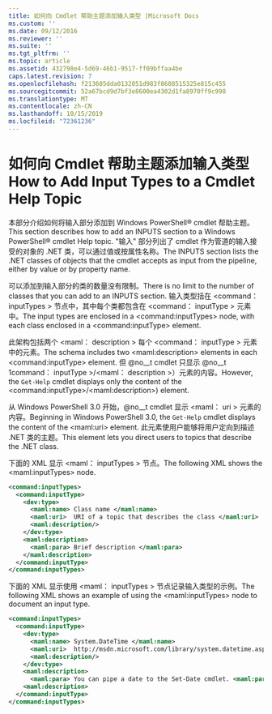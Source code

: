 ```yaml
---
title: 如何向 Cmdlet 帮助主题添加输入类型 |Microsoft Docs
ms.custom: ''
ms.date: 09/12/2016
ms.reviewer: ''
ms.suite: ''
ms.tgt_pltfrm: ''
ms.topic: article
ms.assetid: 432798e4-5d69-46b1-9517-ff09bffaa4be
caps.latest.revision: 7
ms.openlocfilehash: f213605dda0132051d983f8608515325e815c455
ms.sourcegitcommit: 52a67bcd9d7bf3e8600ea4302d1fa8970ff9c998
ms.translationtype: MT
ms.contentlocale: zh-CN
ms.lasthandoff: 10/15/2019
ms.locfileid: "72361236"
---
```

# <a name="how-to-add-input-types-to-a-cmdlet-help-topic"></a><span data-ttu-id="9b5bc-102">如何向 Cmdlet 帮助主题添加输入类型</span><span class="sxs-lookup"><span data-stu-id="9b5bc-102">How to Add Input Types to a Cmdlet Help Topic</span></span>

<span data-ttu-id="9b5bc-103">本部分介绍如何将输入部分添加到 Windows PowerShell® cmdlet 帮助主题。</span><span class="sxs-lookup"><span data-stu-id="9b5bc-103">This section describes how to add an INPUTS section to a Windows PowerShell® cmdlet Help topic.</span></span> <span data-ttu-id="9b5bc-104">"输入" 部分列出了 cmdlet 作为管道的输入接受的对象的 .NET 类，可以通过值或按属性名称。</span><span class="sxs-lookup"><span data-stu-id="9b5bc-104">The INPUTS section lists the .NET classes of objects that the cmdlet accepts as input from the pipeline, either by value or by property name.</span></span>

<span data-ttu-id="9b5bc-105">可以添加到输入部分的类的数量没有限制。</span><span class="sxs-lookup"><span data-stu-id="9b5bc-105">There is no limit to the number of classes that you can add to an INPUTS section.</span></span> <span data-ttu-id="9b5bc-106">输入类型括在 \<command： inputTypes > 节点中，其中每个类都包含在 \<command： inputType > 元素中。</span><span class="sxs-lookup"><span data-stu-id="9b5bc-106">The input types are enclosed in a \<command:inputTypes> node, with each class enclosed in a  \<command:inputType> element.</span></span>

<span data-ttu-id="9b5bc-107">此架构包括两个 \<maml： description > 每个 \<command： inputType > 元素中的元素。</span><span class="sxs-lookup"><span data-stu-id="9b5bc-107">The schema includes two \<maml:description> elements in each \<command:inputType> element.</span></span> <span data-ttu-id="9b5bc-108">但 @no__t cmdlet 只显示 @no__t 1command： inputType >/\<maml： description >）元素的内容。</span><span class="sxs-lookup"><span data-stu-id="9b5bc-108">However, the `Get-Help` cmdlet displays only the content of the \<command:inputType>/\<maml:description>) element.</span></span>

<span data-ttu-id="9b5bc-109">从 Windows PowerShell 3.0 开始，@no__t cmdlet 显示 \<maml： uri > 元素的内容。</span><span class="sxs-lookup"><span data-stu-id="9b5bc-109">Beginning in Windows PowerShell 3.0, the `Get-Help` cmdlet displays the content of the \<maml:uri> element.</span></span> <span data-ttu-id="9b5bc-110">此元素使用户能够将用户定向到描述 .NET 类的主题。</span><span class="sxs-lookup"><span data-stu-id="9b5bc-110">This element lets you direct users to topics that describe the .NET class.</span></span>

<span data-ttu-id="9b5bc-111">下面的 XML 显示 \<maml： inputTypes > 节点。</span><span class="sxs-lookup"><span data-stu-id="9b5bc-111">The following XML shows the \<maml:inputTypes> node.</span></span>

```xml
<command:inputTypes>
  <command:inputType>
    <dev:type>
      <maml:name> Class name </maml:name>
      <maml:uri>  URI of a topic that describes the class </maml:uri>
      <maml:description/>
    </dev:type>
    <maml:description>
      <maml:para> Brief description </maml:para>
    </maml:description>
  </command:inputType>
</command:inputTypes>
```

<span data-ttu-id="9b5bc-112">下面的 XML 显示使用 \<maml： inputTypes > 节点记录输入类型的示例。</span><span class="sxs-lookup"><span data-stu-id="9b5bc-112">The following XML shows an example of using the \<maml:inputTypes> node to document an input type.</span></span>

```xml
<command:inputTypes>
  <command:inputType>
    <dev:type>
      <maml:name> System.DateTime </maml:name>
      <maml:uri>  http://msdn.microsoft.com/library/system.datetime.aspx </maml:uri>
      <maml:description/>
    </dev:type>
    <maml:description>
      <maml:para> You can pipe a date to the Set-Date cmdlet. <maml:para>
    <maml:description>
  </command:inputType>
</command:inputTypes>
```